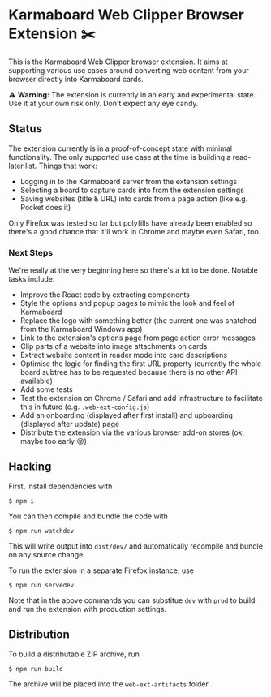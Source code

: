 # Karmaboard Web Clipper Browser Extension ✂️

This is the Karmaboard Web Clipper browser extension. It aims at supporting various use cases around converting web content from your browser directly into Karmaboard cards.

⚠️ **Warning:** The extension is currently in an early and experimental state. Use it at your own risk only. Don't expect any eye candy.

## Status

The extension currently is in a proof-of-concept state with minimal functionality. The only supported use case at the time is building a read-later list. Things that work:

- Logging in to the Karmaboard server from the extension settings
- Selecting a board to capture cards into from the extension settings
- Saving websites (title & URL) into cards from a page action (like e.g. Pocket does it)

Only Firefox was tested so far but polyfills have already been enabled so there's a good chance that it'll work in Chrome and maybe even Safari, too.

### Next Steps

We're really at the very beginning here so there's a lot to be done. Notable tasks include:

- Improve the React code by extracting components
- Style the options and popup pages to mimic the look and feel of Karmaboard
- Replace the logo with something better (the current one was snatched from the Karmaboard Windows app)
- Link to the extension's options page from page action error messages
- Clip parts of a website into image attachments on cards
- Extract website content in reader mode into card descriptions
- Optimise the logic for finding the first URL property (currently the whole board subtree has to be requested because there is no other API available)
- Add some tests
- Test the extension on Chrome / Safari and add infrastructure to facilitate this in future (e.g. `.web-ext-config.js`)
- Add an onboarding (displayed after first install) and upboarding (displayed after update) page
- Distribute the extension via the various browser add-on stores (ok, maybe too early 😜)

## Hacking

First, install dependencies with

```
$ npm i
```

You can then compile and bundle the code with

```
$ npm run watchdev
```

This will write output into `dist/dev/` and automatically recompile and bundle on any source change.

To run the extension in a separate Firefox instance, use

```
$ npm run servedev
```

Note that in the above commands you can substitue `dev` with `prod` to build and run the extension with production settings.

## Distribution

To build a distributable ZIP archive, run

```
$ npm run build
```

The archive will be placed into the `web-ext-artifacts` folder.
